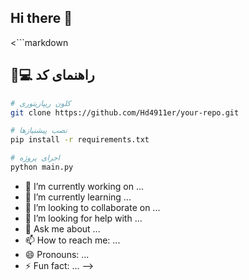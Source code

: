 ## Hi there 👋

<```markdown
## 🧑💻 راهنمای کد  
```bash
# کلون ریپازیتوری  
git clone https://github.com/Hd4911er/your-repo.git  

# نصب پیشنیازها  
pip install -r requirements.txt  

# اجرای پروژه  
python main.py  
```  

- 🔭 I’m currently working on ...
- 🌱 I’m currently learning ...
- 👯 I’m looking to collaborate on ...
- 🤔 I’m looking for help with ...
- 💬 Ask me about ...
- 📫 How to reach me: ...
- 😄 Pronouns: ...
- ⚡ Fun fact: ...
-->
